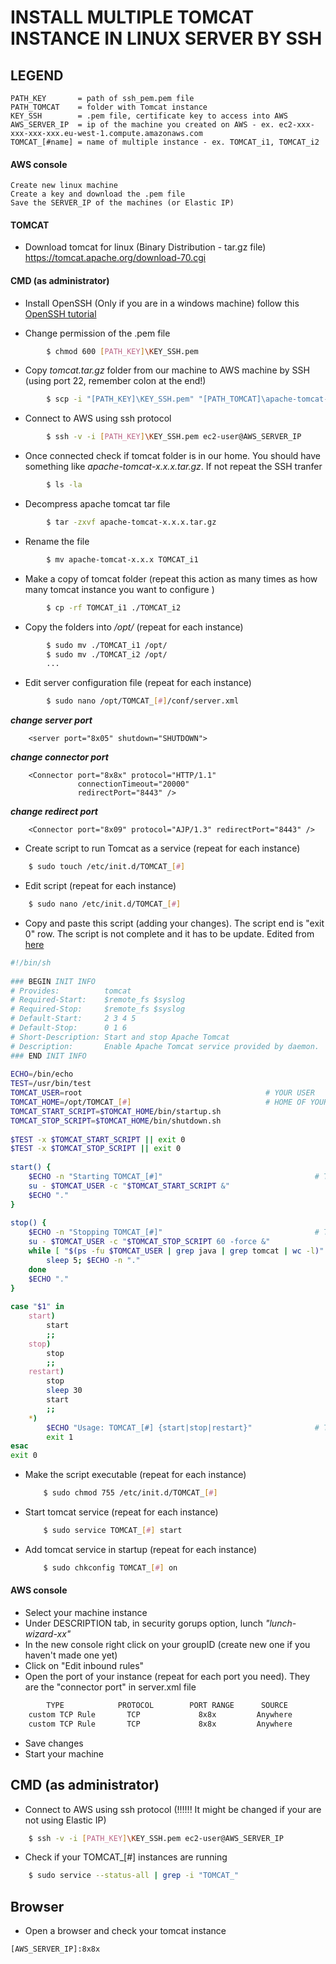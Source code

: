 
# INSTALL MULTIPLE TOMCAT INSTANCE IN LINUX SERVER BY SSH

## LEGEND

	PATH_KEY       = path of ssh_pem.pem file 
	PATH_TOMCAT    = folder with Tomcat instance
	KEY_SSH        = .pem file, certificate key to access into AWS
 	AWS_SERVER_IP  = ip of the machine you created on AWS - ex. ec2-xxx-xxx-xxx-xxx.eu-west-1.compute.amazonaws.com
	TOMCAT_[#name] = name of multiple instance - ex. TOMCAT_i1, TOMCAT_i2


#### AWS console
    Create new linux machine 
    Create a key and download the .pem file
    Save the SERVER_IP of the machines (or Elastic IP) 


#### TOMCAT
* Download tomcat for linux (Binary Distribution - tar.gz file) 
 https://tomcat.apache.org/download-70.cgi


#### CMD (as administrator)

* Install OpenSSH (Only if you are in a windows machine) follow this [OpenSSH tutorial](http://linuxbsdos.com/2015/07/30/how-to-install-openssh-on-windows-10/ "OpenSSH Tutorial")
	

* Change permission of the .pem file 
```sh
        $ chmod 600 [PATH_KEY]\KEY_SSH.pem 
```

* Copy *tomcat.tar.gz* folder from our machine to AWS machine by SSH (using port 22, remember colon at the end!)	
```sh
        $ scp -i "[PATH_KEY]\KEY_SSH.pem" "[PATH_TOMCAT]\apache-tomcat-7.0.70.tar.gz" ec2-user@[AWS_SERVER_IP]: 
```
* Connect to AWS using ssh protocol
```sh
	    $ ssh -v -i [PATH_KEY]\KEY_SSH.pem ec2-user@AWS_SERVER_IP
```

* Once connected check if tomcat folder is in our home.  You should have something like *apache-tomcat-x.x.x.tar.gz*. If not repeat the SSH tranfer
```sh
	    $ ls -la
 ```

* Decompress apache tomcat tar file 
```sh
	    $ tar -zxvf apache-tomcat-x.x.x.tar.gz 
 ```

* Rename the file 
```sh	
	    $ mv apache-tomcat-x.x.x TOMCAT_i1
 ```

* Make a copy of tomcat folder (repeat this action as many times as how many tomcat instance you want to configure )
```sh	
	    $ cp -rf TOMCAT_i1 ./TOMCAT_i2
 ```

* Copy the folders into */opt/* (repeat for each instance)
```sh	
	    $ sudo mv ./TOMCAT_i1 /opt/
	    $ sudo mv ./TOMCAT_i2 /opt/
    	...
```

* Edit server configuration file (repeat for each instance)
```sh
	    $ sudo nano /opt/TOMCAT_[#]/conf/server.xml
```

***change server port***

        <server port="8x05" shutdown="SHUTDOWN">


***change connector port***

        <Connector port="8x8x" protocol="HTTP/1.1"
                   connectionTimeout="20000"
	               redirectPort="8443" />
	               
***change redirect port***

        <Connector port="8x09" protocol="AJP/1.3" redirectPort="8443" />




* Create script to run Tomcat as a service (repeat for each instance)
```sh
	$ sudo touch /etc/init.d/TOMCAT_[#]
```

* Edit script (repeat for each instance)
```sh
	$ sudo nano /etc/init.d/TOMCAT_[#]	
```

* Copy and paste this script (adding your changes). The script end is "exit 0" row. The script is not complete and it has to be update. Edited from [here](http://wiki.openkm.com/index.php/Configure_Tomcat_service_linux "script tomcat")



```sh
#!/bin/sh
 
### BEGIN INIT INFO  
# Provides:          tomcat  
# Required-Start:    $remote_fs $syslog  
# Required-Stop:     $remote_fs $syslog  
# Default-Start:     2 3 4 5  
# Default-Stop:      0 1 6  
# Short-Description: Start and stop Apache Tomcat  
# Description:       Enable Apache Tomcat service provided by daemon.  
### END INIT INFO
 
ECHO=/bin/echo  
TEST=/usr/bin/test  
TOMCAT_USER=root                                         # YOUR USER  
TOMCAT_HOME=/opt/TOMCAT_[#]                              # HOME OF YOUR TOMCAT INSTANCE  
TOMCAT_START_SCRIPT=$TOMCAT_HOME/bin/startup.sh  
TOMCAT_STOP_SCRIPT=$TOMCAT_HOME/bin/shutdown.sh  
 
$TEST -x $TOMCAT_START_SCRIPT || exit 0  
$TEST -x $TOMCAT_STOP_SCRIPT || exit 0  
 
start() {  
    $ECHO -n "Starting TOMCAT_[#]"                                  # TOMCAT SERVICE NAME  
    su - $TOMCAT_USER -c "$TOMCAT_START_SCRIPT &"  
    $ECHO "."  
}  
   
stop() {  
    $ECHO -n "Stopping TOMCAT_[#]"                                  # TOMCAT SERVICE NAME  
    su - $TOMCAT_USER -c "$TOMCAT_STOP_SCRIPT 60 -force &"  
    while [ "$(ps -fu $TOMCAT_USER | grep java | grep tomcat | wc -l)" -gt "0" ]; do  
        sleep 5; $ECHO -n "."  
    done  
    $ECHO "."  
}  
   
case "$1" in  
    start)  
        start  
        ;;  
    stop)  
        stop  
        ;;  
    restart)  
        stop  
        sleep 30  
        start  
        ;;  
    *)  
        $ECHO "Usage: TOMCAT_[#] {start|stop|restart}"              # TOMCAT SERVICE NAME  
        exit 1  
esac  
exit 0  
  ```
  
* Make the script executable (repeat for each instance)
	```sh
        $ sudo chmod 755 /etc/init.d/TOMCAT_[#]
    ```
* Start tomcat service (repeat for each instance)
	```sh
	    $ sudo service TOMCAT_[#] start
    ```
    
* Add tomcat service in startup (repeat for each instance)
	```sh
   	    $ sudo chkconfig TOMCAT_[#] on
    ```



#### AWS console

* Select your machine instance  
* Under DESCRIPTION tab, in security gorups option, lunch *"lunch-wizard-xx"*   
* In the new console right click on your groupID (create new one if you haven't made one yet)  
* Click on "Edit inbound rules"  
* Open the port of your instance (repeat for each port you need). They are the "connector port" in server.xml file  

```sh
	    TYPE		    PROTOCOL	    PORT RANGE 	    SOURCE 
    custom TCP Rule       TCP             8x8x         Anywhere
    custom TCP Rule       TCP             8x8x         Anywhere
```

* Save changes  
* Start your machine



## CMD (as administrator)

* Connect to AWS using ssh protocol (!!!!!! It might be changed if your are not using Elastic IP)  
```sh
    $ ssh -v -i [PATH_KEY]\KEY_SSH.pem ec2-user@AWS_SERVER_IP
```

* Check if your TOMCAT_[#] instances are running
```sh
    $ sudo service --status-all | grep -i "TOMCAT_"
```



## Browser

* Open a browser and check your tomcat instance   
```sh
[AWS_SERVER_IP]:8x8x
```
